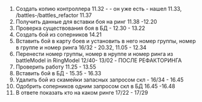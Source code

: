 1. Создать копию контроллера 11.32 - - он уже есть - нашел 11.33, /battles-/battles_refactor 11.37
2. Получить данные для вставки боя на ринг 11.38 -12.20
3. Проверка существования боя в БД - 12.30 - 13.22
4. Создать бой из соперников 14.21
5. Вставить бой в карту боев и установить в него номер группы, номер в группе и номер ринга 16/32 - 20.32, 11.05 - 12.34
6. Перенести номер группы, номер в нруппе и номер ринга из battleModel in RingModel 12/40- 13/02 - ПОСЛЕ РЕФАКТОРИНГА
7. Проверить работу 11.25 - 13.55
8. Вставить бой в БД - 15.35 - 16.33
9. Удалить бой из скамейки запасных запросом скл - 16/34 - 16.45
10. Одобрить соперников одним запросом скл в БД 16.45 -16.48 
11. В ответе показать кто на каком ринге 17/22 - 17/29